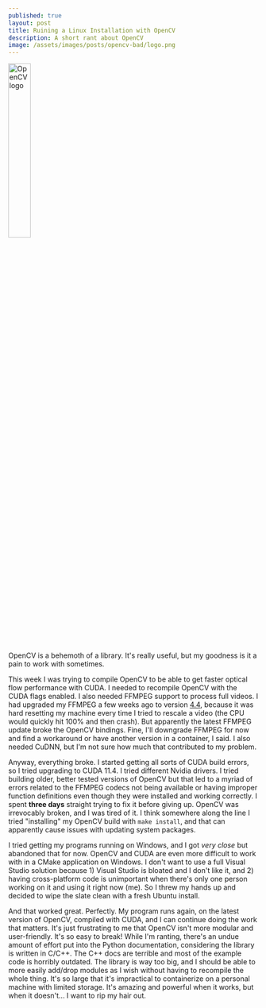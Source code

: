 ```yaml
---
published: true
layout: post
title: Ruining a Linux Installation with OpenCV
description: A short rant about OpenCV
image: /assets/images/posts/opencv-bad/logo.png
---
```

<meta name="image" property="og:image" content="{{ page.image }}">
<img src="{{ page.image }}" alt="OpenCV logo" class="center" style='height: 30%; width: 30%; object-fit: contain'>

OpenCV is a behemoth of a library. It's really useful, but my goodness is it a pain to work with sometimes.

This week I was trying to compile OpenCV to be able to get faster optical flow performance with CUDA. I needed to recompile OpenCV with the CUDA flags enabled. I also needed FFMPEG support to process full videos. I had upgraded my FFMPEG a few weeks ago to version [4.4](http://ffmpeg.org/download.html#release_4.4), because it was hard resetting my machine every time I tried to rescale a video (the CPU would quickly hit 100% and then crash). But apparently the latest FFMPEG update broke the OpenCV bindings. Fine, I'll downgrade FFMPEG for now and find a workaround or have another version in a container, I said. I also needed CuDNN, but I'm not sure how much that contributed to my problem.

Anyway, everything broke. I started getting all sorts of CUDA build errors, so I tried upgrading to CUDA 11.4. I tried different Nvidia drivers. I tried building older, better tested versions of OpenCV but that led to a myriad of errors related to the FFMPEG codecs not being available or having improper function definitions even though they were installed and working correctly. I spent **three days** straight trying to fix it before giving up. OpenCV was irrevocably broken, and I was tired of it. I think somewhere along the line I tried "installing" my OpenCV build with <code>make install</code>, and that can apparently cause issues with updating system packages.

I tried getting my programs running on Windows, and I got _very close_ but abandoned that for now. OpenCV and CUDA are even more difficult to work with in a CMake application on Windows. I don't want to use a full Visual Studio solution because 1) Visual Studio is bloated and I don't like it, and 2) having cross-platform code is unimportant when there's only one person working on it and using it right now (me). So I threw my hands up and decided to wipe the slate clean with a fresh Ubuntu install. 

And that worked great. Perfectly. My program runs again, on the latest version of OpenCV, compiled with CUDA, and I can continue doing the work that matters. It's just frustrating to me that OpenCV isn't more modular and user-friendly. It's so easy to break! While I'm ranting, there's an undue amount of effort put into the Python documentation, considering the library is written in C/C++. The C++ docs are terrible and most of the example code is horribly outdated. The library is way too big, and I should be able to more easily add/drop modules as I wish without having to recompile the whole thing. It's so large that it's impractical to containerize on a personal machine with limited storage. It's amazing and powerful when it works, but when it doesn't... I want to rip my hair out.
